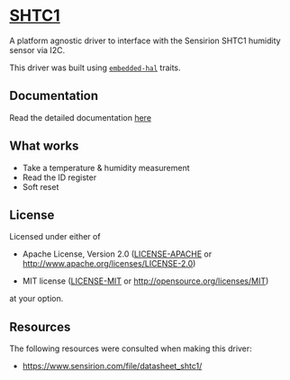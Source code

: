 # [SHTC1](https://crates.io/crates/shtc1)

A platform agnostic driver to interface with the Sensirion SHTC1 humidity sensor via I2C.

This driver was built using [`embedded-hal`] traits.

[`embedded-hal`]: https://docs.rs/embedded-hal/

## Documentation
 Read the detailed documentation [here](https://docs.rs/shtc1/)

## What works

- Take a temperature & humidity measurement
- Read the ID register
- Soft reset


## License

Licensed under either of

- Apache License, Version 2.0 ([LICENSE-APACHE](LICENSE-APACHE) or
  http://www.apache.org/licenses/LICENSE-2.0)

- MIT license ([LICENSE-MIT](LICENSE-MIT) or http://opensource.org/licenses/MIT)

at your option.

## Resources

The following resources were consulted when making this driver:
- https://www.sensirion.com/file/datasheet_shtc1/
